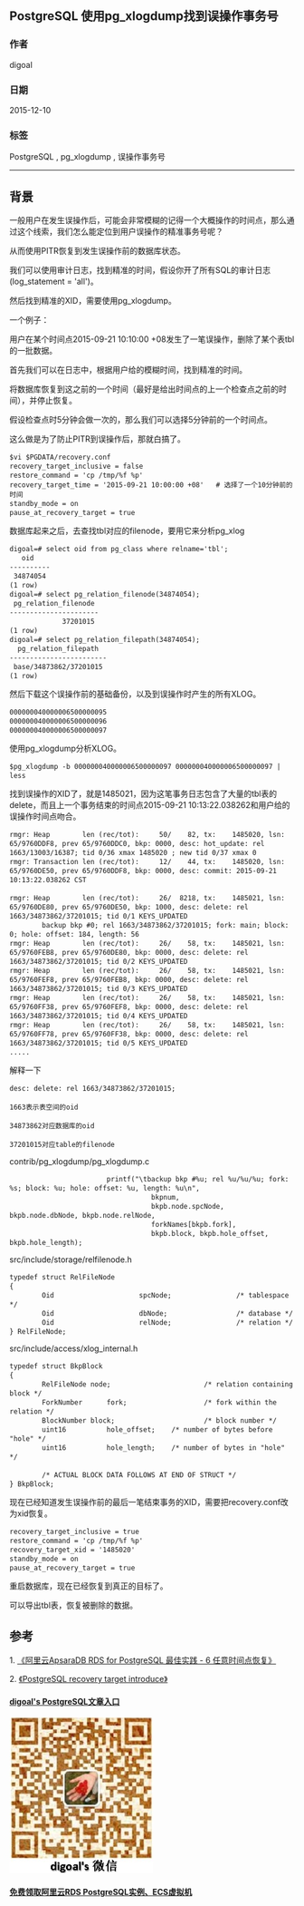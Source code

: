 ## PostgreSQL 使用pg_xlogdump找到误操作事务号  
                      
### 作者                                                                   
digoal                 
                        
### 日期                   
2015-12-10                   
                    
### 标签                 
PostgreSQL , pg_xlogdump , 误操作事务号   
                      
----                
                         
## 背景       
一般用户在发生误操作后，可能会非常模糊的记得一个大概操作的时间点，那么通过这个线索，我们怎么能定位到用户误操作的精准事务号呢？  
  
从而使用PITR恢复到发生误操作前的数据库状态。  
  
我们可以使用审计日志，找到精准的时间，假设你开了所有SQL的审计日志(log_statement = 'all')。  
  
然后找到精准的XID，需要使用pg_xlogdump。  
  
一个例子：  
  
用户在某个时间点2015-09-21 10:10:00 +08发生了一笔误操作，删除了某个表tbl的一批数据。  
  
首先我们可以在日志中，根据用户给的模糊时间，找到精准的时间。  
  
将数据库恢复到这之前的一个时间（最好是给出时间点的上一个检查点之前的时间），并停止恢复。  
  
假设检查点时5分钟会做一次的，那么我们可以选择5分钟前的一个时间点。  
  
这么做是为了防止PITR到误操作后，那就白搞了。  
  
```  
$vi $PGDATA/recovery.conf   
recovery_target_inclusive = false  
restore_command = 'cp /tmp/%f %p'  
recovery_target_time = '2015-09-21 10:00:00 +08'   # 选择了一个10分钟前的时间  
standby_mode = on  
pause_at_recovery_target = true  
```  
  
数据库起来之后，去查找tbl对应的filenode，要用它来分析pg_xlog  
  
```  
digoal=# select oid from pg_class where relname='tbl';  
   oid      
----------  
 34874054  
(1 row)  
digoal=# select pg_relation_filenode(34874054);  
 pg_relation_filenode   
----------------------  
             37201015  
(1 row)  
digoal=# select pg_relation_filepath(34874054);  
  pg_relation_filepath    
------------------------  
 base/34873862/37201015  
(1 row)  
```  
  
然后下载这个误操作前的基础备份，以及到误操作时产生的所有XLOG。  
  
```  
000000040000006500000095  
000000040000006500000096  
000000040000006500000097  
```  
  
使用pg_xlogdump分析XLOG。  
  
```  
$pg_xlogdump -b 000000040000006500000097 000000040000006500000097 | less  
```  
  
找到误操作的XID了，就是1485021，因为这笔事务日志包含了大量的tbl表的delete，而且上一个事务结束的时间点2015-09-21 10:13:22.038262和用户给的误操作时间点吻合。  
  
```  
rmgr: Heap        len (rec/tot):     50/    82, tx:    1485020, lsn: 65/9760DDF8, prev 65/9760DDC0, bkp: 0000, desc: hot_update: rel 1663/13003/16387; tid 0/36 xmax 1485020 ; new tid 0/37 xmax 0  
rmgr: Transaction len (rec/tot):     12/    44, tx:    1485020, lsn: 65/9760DE50, prev 65/9760DDF8, bkp: 0000, desc: commit: 2015-09-21 10:13:22.038262 CST  
  
rmgr: Heap        len (rec/tot):     26/  8218, tx:    1485021, lsn: 65/9760DE80, prev 65/9760DE50, bkp: 1000, desc: delete: rel 1663/34873862/37201015; tid 0/1 KEYS_UPDATED   
        backup bkp #0; rel 1663/34873862/37201015; fork: main; block: 0; hole: offset: 184, length: 56  
rmgr: Heap        len (rec/tot):     26/    58, tx:    1485021, lsn: 65/9760FEB8, prev 65/9760DE80, bkp: 0000, desc: delete: rel 1663/34873862/37201015; tid 0/2 KEYS_UPDATED   
rmgr: Heap        len (rec/tot):     26/    58, tx:    1485021, lsn: 65/9760FEF8, prev 65/9760FEB8, bkp: 0000, desc: delete: rel 1663/34873862/37201015; tid 0/3 KEYS_UPDATED   
rmgr: Heap        len (rec/tot):     26/    58, tx:    1485021, lsn: 65/9760FF38, prev 65/9760FEF8, bkp: 0000, desc: delete: rel 1663/34873862/37201015; tid 0/4 KEYS_UPDATED   
rmgr: Heap        len (rec/tot):     26/    58, tx:    1485021, lsn: 65/9760FF78, prev 65/9760FF38, bkp: 0000, desc: delete: rel 1663/34873862/37201015; tid 0/5 KEYS_UPDATED   
.....  
```  
  
解释一下  
  
```  
desc: delete: rel 1663/34873862/37201015;  
  
1663表示表空间的oid  
  
34873862对应数据库的oid  
  
37201015对应table的filenode  
```  
  
contrib/pg_xlogdump/pg_xlogdump.c  
  
```  
                        printf("\tbackup bkp #%u; rel %u/%u/%u; fork: %s; block: %u; hole: offset: %u, length: %u\n",  
                                   bkpnum,  
                                   bkpb.node.spcNode, bkpb.node.dbNode, bkpb.node.relNode,  
                                   forkNames[bkpb.fork],  
                                   bkpb.block, bkpb.hole_offset, bkpb.hole_length);  
```  
  
src/include/storage/relfilenode.h  
  
```  
typedef struct RelFileNode  
{  
        Oid                     spcNode;                /* tablespace */  
        Oid                     dbNode;                 /* database */  
        Oid                     relNode;                /* relation */  
} RelFileNode;  
```  
  
src/include/access/xlog_internal.h  
  
```  
typedef struct BkpBlock  
{  
        RelFileNode node;                       /* relation containing block */  
        ForkNumber      fork;                   /* fork within the relation */  
        BlockNumber block;                      /* block number */  
        uint16          hole_offset;    /* number of bytes before "hole" */  
        uint16          hole_length;    /* number of bytes in "hole" */  
  
        /* ACTUAL BLOCK DATA FOLLOWS AT END OF STRUCT */  
} BkpBlock;  
```  
  
现在已经知道发生误操作前的最后一笔结束事务的XID，需要把recovery.conf改为xid恢复。  
  
```  
recovery_target_inclusive = true  
restore_command = 'cp /tmp/%f %p'  
recovery_target_xid = '1485020'  
standby_mode = on  
pause_at_recovery_target = true  
```  
  
重启数据库，现在已经恢复到真正的目标了。  
  
可以导出tbl表，恢复被删除的数据。  
  
## 参考  
1\. [《阿里云ApsaraDB RDS for PostgreSQL 最佳实践 - 6 任意时间点恢复》](../201512/20151220_06.md)   
  
2\. [《PostgreSQL recovery target introduce》](../201301/20130130_01.md)   
  
  
  
  
  
  
  
  
  
  
  
  
  
  
  
#### [digoal's PostgreSQL文章入口](https://github.com/digoal/blog/blob/master/README.md "22709685feb7cab07d30f30387f0a9ae")
  
  
![digoal's weixin](../pic/digoal_weixin.jpg "f7ad92eeba24523fd47a6e1a0e691b59")
  
  
  
  
  
  
  
  
#### [免费领取阿里云RDS PostgreSQL实例、ECS虚拟机](https://www.aliyun.com/database/postgresqlactivity "57258f76c37864c6e6d23383d05714ea")
  
